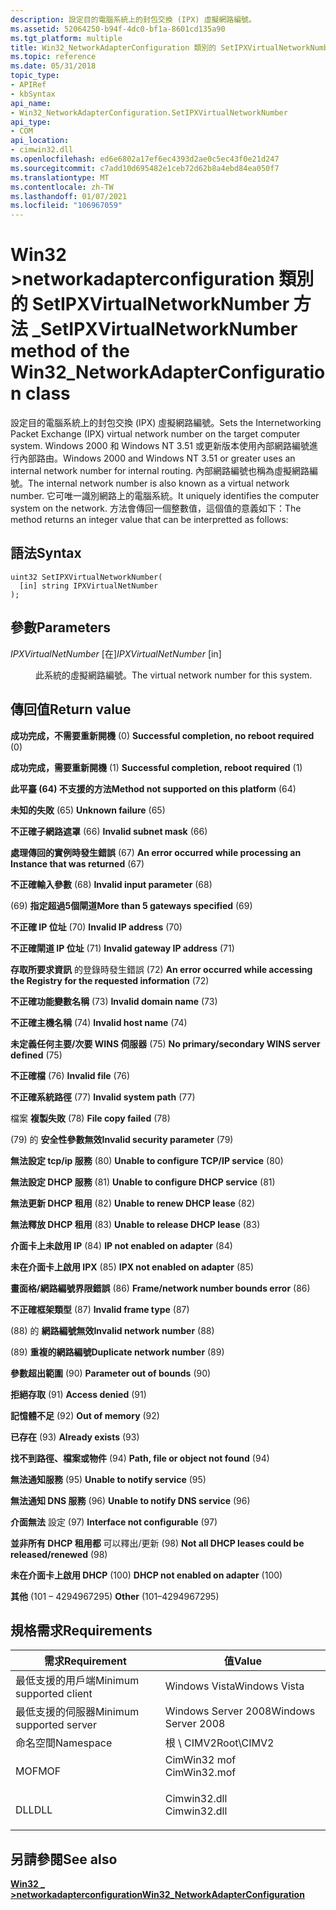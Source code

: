 ```yaml
---
description: 設定目的電腦系統上的封包交換 (IPX) 虛擬網路編號。
ms.assetid: 52064250-b94f-4dc0-bf1a-8601cd135a90
ms.tgt_platform: multiple
title: Win32_NetworkAdapterConfiguration 類別的 SetIPXVirtualNetworkNumber 方法
ms.topic: reference
ms.date: 05/31/2018
topic_type:
- APIRef
- kbSyntax
api_name:
- Win32_NetworkAdapterConfiguration.SetIPXVirtualNetworkNumber
api_type:
- COM
api_location:
- cimwin32.dll
ms.openlocfilehash: ed6e6802a17ef6ec4393d2ae0c5ec43f0e21d247
ms.sourcegitcommit: c7add10d695482e1ceb72d62b8a4ebd84ea050f7
ms.translationtype: MT
ms.contentlocale: zh-TW
ms.lasthandoff: 01/07/2021
ms.locfileid: "106967059"
---
```

# <a name="setipxvirtualnetworknumber-method-of-the-win32_networkadapterconfiguration-class"></a><span data-ttu-id="f165d-103">Win32 >networkadapterconfiguration 類別的 SetIPXVirtualNetworkNumber 方法 \_</span><span class="sxs-lookup"><span data-stu-id="f165d-103">SetIPXVirtualNetworkNumber method of the Win32\_NetworkAdapterConfiguration class</span></span>

<span data-ttu-id="f165d-104">設定目的電腦系統上的封包交換 (IPX) 虛擬網路編號。</span><span class="sxs-lookup"><span data-stu-id="f165d-104">Sets the Internetworking Packet Exchange (IPX) virtual network number on the target computer system.</span></span> <span data-ttu-id="f165d-105">Windows 2000 和 Windows NT 3.51 或更新版本使用內部網路編號進行內部路由。</span><span class="sxs-lookup"><span data-stu-id="f165d-105">Windows 2000 and Windows NT 3.51 or greater uses an internal network number for internal routing.</span></span> <span data-ttu-id="f165d-106">內部網路編號也稱為虛擬網路編號。</span><span class="sxs-lookup"><span data-stu-id="f165d-106">The internal network number is also known as a virtual network number.</span></span> <span data-ttu-id="f165d-107">它可唯一識別網路上的電腦系統。</span><span class="sxs-lookup"><span data-stu-id="f165d-107">It uniquely identifies the computer system on the network.</span></span> <span data-ttu-id="f165d-108">方法會傳回一個整數值，這個值的意義如下：</span><span class="sxs-lookup"><span data-stu-id="f165d-108">The method returns an integer value that can be interpretted as follows:</span></span>

## <a name="syntax"></a><span data-ttu-id="f165d-109">語法</span><span class="sxs-lookup"><span data-stu-id="f165d-109">Syntax</span></span>


```mof
uint32 SetIPXVirtualNetworkNumber(
  [in] string IPXVirtualNetNumber
);
```



## <a name="parameters"></a><span data-ttu-id="f165d-110">參數</span><span class="sxs-lookup"><span data-stu-id="f165d-110">Parameters</span></span>

<dl> <dt>

<span data-ttu-id="f165d-111">*IPXVirtualNetNumber* \[在\]</span><span class="sxs-lookup"><span data-stu-id="f165d-111">*IPXVirtualNetNumber* \[in\]</span></span>
</dt> <dd>

<span data-ttu-id="f165d-112">此系統的虛擬網路編號。</span><span class="sxs-lookup"><span data-stu-id="f165d-112">The virtual network number for this system.</span></span>

</dd> </dl>

## <a name="return-value"></a><span data-ttu-id="f165d-113">傳回值</span><span class="sxs-lookup"><span data-stu-id="f165d-113">Return value</span></span>

<dl> <dt>

<span data-ttu-id="f165d-114">**成功完成，不需要重新開機** (0) </span><span class="sxs-lookup"><span data-stu-id="f165d-114">**Successful completion, no reboot required** (0)</span></span>
</dt> <dt>

<span data-ttu-id="f165d-115">**成功完成，需要重新開機** (1) </span><span class="sxs-lookup"><span data-stu-id="f165d-115">**Successful completion, reboot required** (1)</span></span>
</dt> <dt>

<span data-ttu-id="f165d-116">**此平臺 (64) 不支援的方法**</span><span class="sxs-lookup"><span data-stu-id="f165d-116">**Method not supported on this platform** (64)</span></span>
</dt> <dt>

<span data-ttu-id="f165d-117">**未知的失敗** (65) </span><span class="sxs-lookup"><span data-stu-id="f165d-117">**Unknown failure** (65)</span></span>
</dt> <dt>

<span data-ttu-id="f165d-118">**不正確子網路遮罩** (66) </span><span class="sxs-lookup"><span data-stu-id="f165d-118">**Invalid subnet mask** (66)</span></span>
</dt> <dt>

<span data-ttu-id="f165d-119">**處理傳回的實例時發生錯誤** (67) </span><span class="sxs-lookup"><span data-stu-id="f165d-119">**An error occurred while processing an Instance that was returned** (67)</span></span>
</dt> <dt>

<span data-ttu-id="f165d-120">**不正確輸入參數** (68) </span><span class="sxs-lookup"><span data-stu-id="f165d-120">**Invalid input parameter** (68)</span></span>
</dt> <dt>

<span data-ttu-id="f165d-121"> (69) **指定超過5個閘道**</span><span class="sxs-lookup"><span data-stu-id="f165d-121">**More than 5 gateways specified** (69)</span></span>
</dt> <dt>

<span data-ttu-id="f165d-122">**不正確 IP 位址** (70) </span><span class="sxs-lookup"><span data-stu-id="f165d-122">**Invalid IP address** (70)</span></span>
</dt> <dt>

<span data-ttu-id="f165d-123">**不正確閘道 IP 位址** (71) </span><span class="sxs-lookup"><span data-stu-id="f165d-123">**Invalid gateway IP address** (71)</span></span>
</dt> <dt>

<span data-ttu-id="f165d-124">**存取所要求資訊** 的登錄時發生錯誤 (72) </span><span class="sxs-lookup"><span data-stu-id="f165d-124">**An error occurred while accessing the Registry for the requested information** (72)</span></span>
</dt> <dt>

<span data-ttu-id="f165d-125">**不正確功能變數名稱** (73) </span><span class="sxs-lookup"><span data-stu-id="f165d-125">**Invalid domain name** (73)</span></span>
</dt> <dt>

<span data-ttu-id="f165d-126">**不正確主機名稱** (74) </span><span class="sxs-lookup"><span data-stu-id="f165d-126">**Invalid host name** (74)</span></span>
</dt> <dt>

<span data-ttu-id="f165d-127">**未定義任何主要/次要 WINS 伺服器** (75) </span><span class="sxs-lookup"><span data-stu-id="f165d-127">**No primary/secondary WINS server defined** (75)</span></span>
</dt> <dt>

<span data-ttu-id="f165d-128">**不正確檔** (76) </span><span class="sxs-lookup"><span data-stu-id="f165d-128">**Invalid file** (76)</span></span>
</dt> <dt>

<span data-ttu-id="f165d-129">**不正確系統路徑** (77) </span><span class="sxs-lookup"><span data-stu-id="f165d-129">**Invalid system path** (77)</span></span>
</dt> <dt>

<span data-ttu-id="f165d-130">檔案 **複製失敗** (78) </span><span class="sxs-lookup"><span data-stu-id="f165d-130">**File copy failed** (78)</span></span>
</dt> <dt>

<span data-ttu-id="f165d-131"> (79) 的 **安全性參數無效**</span><span class="sxs-lookup"><span data-stu-id="f165d-131">**Invalid security parameter** (79)</span></span>
</dt> <dt>

<span data-ttu-id="f165d-132">**無法設定 tcp/ip 服務** (80) </span><span class="sxs-lookup"><span data-stu-id="f165d-132">**Unable to configure TCP/IP service** (80)</span></span>
</dt> <dt>

<span data-ttu-id="f165d-133">**無法設定 DHCP 服務** (81) </span><span class="sxs-lookup"><span data-stu-id="f165d-133">**Unable to configure DHCP service** (81)</span></span>
</dt> <dt>

<span data-ttu-id="f165d-134">**無法更新 DHCP 租用** (82) </span><span class="sxs-lookup"><span data-stu-id="f165d-134">**Unable to renew DHCP lease** (82)</span></span>
</dt> <dt>

<span data-ttu-id="f165d-135">**無法釋放 DHCP 租用** (83) </span><span class="sxs-lookup"><span data-stu-id="f165d-135">**Unable to release DHCP lease** (83)</span></span>
</dt> <dt>

<span data-ttu-id="f165d-136">**介面卡上未啟用 IP** (84) </span><span class="sxs-lookup"><span data-stu-id="f165d-136">**IP not enabled on adapter** (84)</span></span>
</dt> <dt>

<span data-ttu-id="f165d-137">**未在介面卡上啟用 IPX** (85) </span><span class="sxs-lookup"><span data-stu-id="f165d-137">**IPX not enabled on adapter** (85)</span></span>
</dt> <dt>

<span data-ttu-id="f165d-138">**畫面格/網路編號界限錯誤** (86) </span><span class="sxs-lookup"><span data-stu-id="f165d-138">**Frame/network number bounds error** (86)</span></span>
</dt> <dt>

<span data-ttu-id="f165d-139">**不正確框架類型** (87) </span><span class="sxs-lookup"><span data-stu-id="f165d-139">**Invalid frame type** (87)</span></span>
</dt> <dt>

<span data-ttu-id="f165d-140"> (88) 的 **網路編號無效**</span><span class="sxs-lookup"><span data-stu-id="f165d-140">**Invalid network number** (88)</span></span>
</dt> <dt>

<span data-ttu-id="f165d-141"> (89) **重複的網路編號**</span><span class="sxs-lookup"><span data-stu-id="f165d-141">**Duplicate network number** (89)</span></span>
</dt> <dt>

<span data-ttu-id="f165d-142">**參數超出範圍** (90) </span><span class="sxs-lookup"><span data-stu-id="f165d-142">**Parameter out of bounds** (90)</span></span>
</dt> <dt>

<span data-ttu-id="f165d-143">**拒絕存取** (91) </span><span class="sxs-lookup"><span data-stu-id="f165d-143">**Access denied** (91)</span></span>
</dt> <dt>

<span data-ttu-id="f165d-144">**記憶體不足** (92) </span><span class="sxs-lookup"><span data-stu-id="f165d-144">**Out of memory** (92)</span></span>
</dt> <dt>

<span data-ttu-id="f165d-145">**已存在** (93) </span><span class="sxs-lookup"><span data-stu-id="f165d-145">**Already exists** (93)</span></span>
</dt> <dt>

<span data-ttu-id="f165d-146">**找不到路徑、檔案或物件** (94) </span><span class="sxs-lookup"><span data-stu-id="f165d-146">**Path, file or object not found** (94)</span></span>
</dt> <dt>

<span data-ttu-id="f165d-147">**無法通知服務** (95) </span><span class="sxs-lookup"><span data-stu-id="f165d-147">**Unable to notify service** (95)</span></span>
</dt> <dt>

<span data-ttu-id="f165d-148">**無法通知 DNS 服務** (96) </span><span class="sxs-lookup"><span data-stu-id="f165d-148">**Unable to notify DNS service** (96)</span></span>
</dt> <dt>

<span data-ttu-id="f165d-149">**介面無法** 設定 (97) </span><span class="sxs-lookup"><span data-stu-id="f165d-149">**Interface not configurable** (97)</span></span>
</dt> <dt>

<span data-ttu-id="f165d-150">**並非所有 DHCP 租用都** 可以釋出/更新 (98) </span><span class="sxs-lookup"><span data-stu-id="f165d-150">**Not all DHCP leases could be released/renewed** (98)</span></span>
</dt> <dt>

<span data-ttu-id="f165d-151">**未在介面卡上啟用 DHCP** (100) </span><span class="sxs-lookup"><span data-stu-id="f165d-151">**DHCP not enabled on adapter** (100)</span></span>
</dt> <dt>

<span data-ttu-id="f165d-152">**其他** (101 – 4294967295) </span><span class="sxs-lookup"><span data-stu-id="f165d-152">**Other** (101–4294967295)</span></span>
</dt> </dl>

## <a name="requirements"></a><span data-ttu-id="f165d-153">規格需求</span><span class="sxs-lookup"><span data-stu-id="f165d-153">Requirements</span></span>



| <span data-ttu-id="f165d-154">需求</span><span class="sxs-lookup"><span data-stu-id="f165d-154">Requirement</span></span> | <span data-ttu-id="f165d-155">值</span><span class="sxs-lookup"><span data-stu-id="f165d-155">Value</span></span> |
|-------------------------------------|-----------------------------------------------------------------------------------------|
| <span data-ttu-id="f165d-156">最低支援的用戶端</span><span class="sxs-lookup"><span data-stu-id="f165d-156">Minimum supported client</span></span><br/> | <span data-ttu-id="f165d-157">Windows Vista</span><span class="sxs-lookup"><span data-stu-id="f165d-157">Windows Vista</span></span><br/>                                                                |
| <span data-ttu-id="f165d-158">最低支援的伺服器</span><span class="sxs-lookup"><span data-stu-id="f165d-158">Minimum supported server</span></span><br/> | <span data-ttu-id="f165d-159">Windows Server 2008</span><span class="sxs-lookup"><span data-stu-id="f165d-159">Windows Server 2008</span></span><br/>                                                          |
| <span data-ttu-id="f165d-160">命名空間</span><span class="sxs-lookup"><span data-stu-id="f165d-160">Namespace</span></span><br/>                | <span data-ttu-id="f165d-161">根 \\ CIMV2</span><span class="sxs-lookup"><span data-stu-id="f165d-161">Root\\CIMV2</span></span><br/>                                                                  |
| <span data-ttu-id="f165d-162">MOF</span><span class="sxs-lookup"><span data-stu-id="f165d-162">MOF</span></span><br/>                      | <dl> <span data-ttu-id="f165d-163"><dt>CimWin32 mof</dt></span><span class="sxs-lookup"><span data-stu-id="f165d-163"><dt>CimWin32.mof</dt></span></span> </dl> |
| <span data-ttu-id="f165d-164">DLL</span><span class="sxs-lookup"><span data-stu-id="f165d-164">DLL</span></span><br/>                      | <dl> <span data-ttu-id="f165d-165"><dt>Cimwin32.dll</dt></span><span class="sxs-lookup"><span data-stu-id="f165d-165"><dt>Cimwin32.dll</dt></span></span> </dl> |



## <a name="see-also"></a><span data-ttu-id="f165d-166">另請參閱</span><span class="sxs-lookup"><span data-stu-id="f165d-166">See also</span></span>

<dl> <dt>

[<span data-ttu-id="f165d-167">**Win32 \_ >networkadapterconfiguration**</span><span class="sxs-lookup"><span data-stu-id="f165d-167">**Win32\_NetworkAdapterConfiguration**</span></span>](win32-networkadapterconfiguration.md)
</dt> </dl>

 

 




